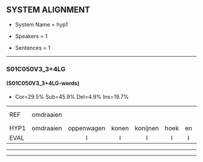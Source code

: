 
## SYSTEM ALIGNMENT

- System Name = hyp1

- Speakers = 1

- Sentences = 1

---

### S01C050V3_3+4LG

#### (S01C050V3_3+4LG-words)

- Cor=29.5%	Sub=45.9%	Del=4.9%	Ins=19.7%

|  |  |  |  |  |  |  |  |  |  |  |  |  |  |  |  |  |  |  |  |  |  |  |  |  |  |  |  |  |  |  |  |  |  |  |  |  |  |  |  |  |  |  |  |  |  |  |  |  |  |  |  |  |  |  |  |  |  |  |  |  |  |
|:--- |:---:|:---:|:---:|:---:|:---:|:---:|:---:|:---:|:---:|:---:|:---:|:---:|:---:|:---:|:---:|:---:|:---:|:---:|:---:|:---:|:---:|:---:|:---:|:---:|:---:|:---:|:---:|:---:|:---:|:---:|:---:|:---:|:---:|:---:|:---:|:---:|:---:|:---:|:---:|:---:|:---:|:---:|:---:|:---:|:---:|:---:|:---:|:---:|:---:|:---:|:---:|:---:|:---:|:---:|:---:|:---:|:---:|:---:|:---:|:---:|:---:|
| REF | omdraaien |  |  |  |  |  |  |  | poppenwagen | * | konijnenhok | elastiekje*(elastiek) | ruziemaken | teddybeer | dierentuin | paddenstoelen | * | verstoppertje | wasmachine | fototoestel | toiletpapier | * | vrachtwagen | buurmannen | * | vogelkooi | olifant | * | schommelen | iedereen | * | * | schoenenwinkel | * | knutselen | ophangen |  | verjaardag | sprookjesboek |  | tandenborstel | lucifer | slaapkamer | achterdeur | ziekenhuis | nieuwsgierig | afblijven |  |  |  | kabouter | washandje | sneeuwwitje | goeiendag | vakantie | limonade | autorijden | eindelijk | familie | * | chocolade |
| HYP1 | omdraaien | oppenwagen | konen | konijnen | hoek | en | lastiek | ruzie | maken | dat | di | ber | dieren | ten | batdins | toel | len? | versdoppertje | wasmachina | fototoestel | toiletpapier |  | vrachtwagen | buurman | nen | vogelkooi | olifant | son | schommelen |  | i | dereen | schoennen | winkel | kknutselen | ophangen | verja | dag | sprookjesboek | tanden | borstel | lesifer | slaapkamer | achterdeur | ziekenhuis | nieuwsgierig | afblijven | kabauter | was | handkje | sneew | weet | je | goeiendag? | vakantie | limonada | autorijden | eindelijk | familie |  | soculade |
| EVAL |  | I | I | I | I | I | I | I | S | S | S | S | S | S | S | S | S | S | S |  |  | D |  | S | S |  |  | S |  | D | S | S | S | S | S |  | I | S |  | I | S | S |  |  |  |  |  | I | I | I | S | S | S | S |  | S |  |  |  | D | S |
---

---
